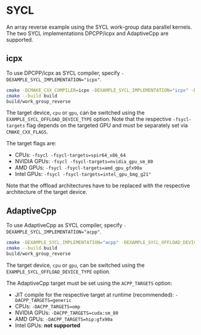# SYCL

An array reverse example using the SYCL work-group data parallel kernels.
The two SYCL implementations DPCPP/icpx and AdaptiveCpp are supported.

## icpx

To use DPCPP/icpx as SYCL compiler, specify `-DEXAMPLE_SYCL_IMPLEMENTATION="icpx"`.

```bash
cmake -DCMAKE_CXX_COMPILER=icpx -DEXAMPLE_SYCL_IMPLEMENTATION="icpx" -DEXAMPLE_SYCL_OFFLOAD_DEVICE_TYPE="gpu" -B build .
cmake --build build
build/work_group_reverse
```

The target device, `cpu` or `gpu`, can be switched using the `EXAMPLE_SYCL_OFFLOAD_DEVICE_TYPE` option.
Note that the respective `-fsycl-targets` flag depends on the targeted GPU and must be separately set via
`CMAKE_CXX_FLAGS`.

The target flags are:

- CPUs: `-fsycl -fsycl-targets=spir64_x86_64`
- NVIDIA GPUs: `-fsycl -fsycl-targets=nvidia_gpu_sm_80`
- AMD GPUs: `-fsycl -fsycl-targets=amd_gpu_gfx90a`
- Intel GPUs: `-fsycl -fsycl-targets=intel_gpu_bmg_g21"`

Note that the offload architectures have to be replaced with the respective architecture of the target device. 

## AdaptiveCpp

To use AdaptiveCpp as SYCL compiler, specify `-DEXAMPLE_SYCL_IMPLEMENTATION="acpp"`.

```bash
cmake -DEXAMPLE_SYCL_IMPLEMENTATION="acpp" -DEXAMPLE_SYCL_OFFLOAD_DEVICE_TYPE="gpu" -B build .
cmake --build build
build/work_group_reverse
```

The target device, `cpu` or `gpu`, can be switched using the `EXAMPLE_SYCL_OFFLOAD_DEVICE_TYPE` option.

The AdaptiveCpp target must be set using the `ACPP_TARGETS` option:

- JIT compile for the respective target at runtime (recommended): `-DACPP_TARGETS=generic`
- CPUs: `-DACPP_TARGETS=omp`
- NVIDIA GPUs: `-DACPP_TARGETS=cuda:sm_80`
- AMD GPUs: `-DACPP_TARGETS=hip:gfx90a`
- Intel GPUs: **not supported**
